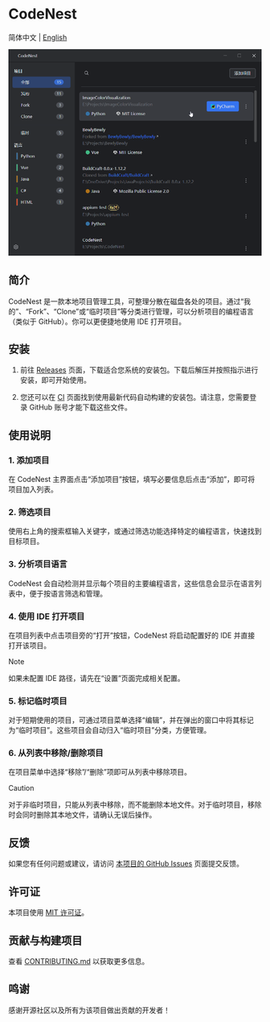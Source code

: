 # CodeNest

简体中文 | [English](README_EN.md)

<p align="center" style="margin-bottom: 0px !important;">
<img width="600" alt="CodeNest Interface" src="https://raw.githubusercontent.com/MidnightCrowing/CodeNest/main/docs/source/Interface_CN.png"><br/>
</p>

## 简介

CodeNest 是一款本地项目管理工具，可整理分散在磁盘各处的项目。通过“我的”、“Fork”、“Clone”或“临时项目”等分类进行管理，可以分析项目的编程语言（类似于
GitHub）。你可以更便捷地使用 IDE 打开项目。

## 安装

1. 前往 [Releases](https://github.com/MidnightCrowing/CodeNest/releases) 页面，下载适合您系统的安装包。下载后解压并按照指示进行安装，即可开始使用。

2. 您还可以在 [CI](https://github.com/MidnightCrowing/CodeNest/actions) 页面找到使用最新代码自动构建的安装包。请注意，您需要登录 GitHub 账号才能下载这些文件。

## 使用说明

### 1. 添加项目

在 CodeNest 主界面点击“添加项目”按钮，填写必要信息后点击“添加”，即可将项目加入列表。

### 2. 筛选项目

使用右上角的搜索框输入关键字，或通过筛选功能选择特定的编程语言，快速找到目标项目。

### 3. 分析项目语言

CodeNest 会自动检测并显示每个项目的主要编程语言，这些信息会显示在语言列表中，便于按语言筛选和管理。

### 4. 使用 IDE 打开项目

在项目列表中点击项目旁的“打开”按钮，CodeNest 将启动配置好的 IDE 并直接打开该项目。

> [!NOTE]
> 如果未配置 IDE 路径，请先在“设置”页面完成相关配置。

### 5. 标记临时项目

对于短期使用的项目，可通过项目菜单选择“编辑”，并在弹出的窗口中将其标记为“临时项目”。这些项目会自动归入“临时项目”分类，方便管理。

### 6. 从列表中移除/删除项目

在项目菜单中选择“移除”/“删除”项即可从列表中移除项目。

> [!CAUTION]
> 对于非临时项目，只能从列表中移除，而不能删除本地文件。对于临时项目，移除时会同时删除其本地文件，请确认无误后操作。

## 反馈

如果您有任何问题或建议，请访问 [本项目的 GitHub Issues](https://github.com/MidnightCrowing/CodeNest/issues)
页面提交反馈。

## 许可证

本项目使用 [MIT 许可证](LICENSE)。

## 贡献与构建项目

查看 [CONTRIBUTING.md](docs/CONTRIBUTING_CN.md) 以获取更多信息。

## 鸣谢

感谢开源社区以及所有为该项目做出贡献的开发者！
